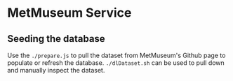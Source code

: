 # MetMuseum Service

## Seeding the database
Use the `./prepare.js` to pull the dataset from MetMuseum's Github page to populate or refresh the database.
`./dlDataset.sh` can be used to pull down and manually inspect the dataset.
